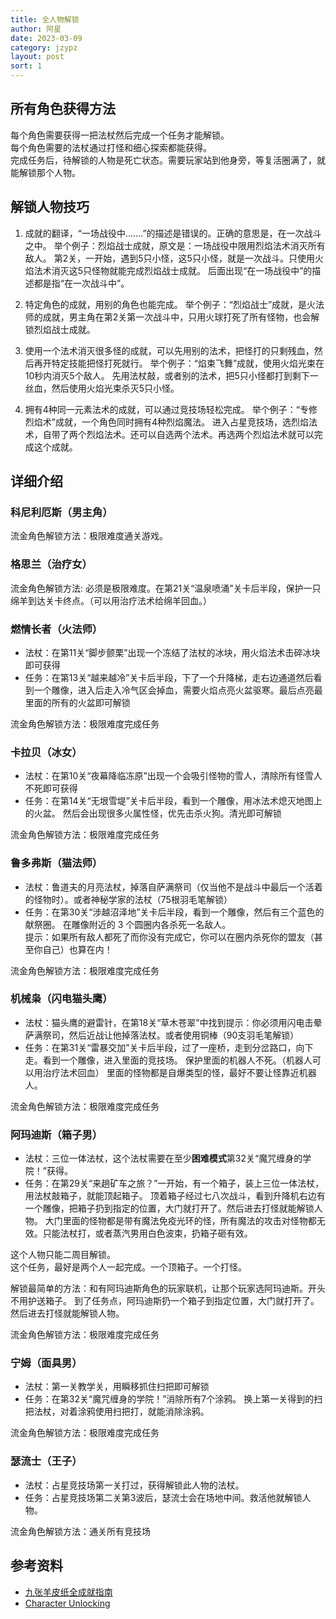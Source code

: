 ```yaml
---
title: 全人物解锁
author: 阿星
date: 2023-03-09
category: jzypz
layout: post
sort: 1
---
```


## 所有角色获得方法
每个角色需要获得一把法杖然后完成一个任务才能解锁。  
每个角色需要的法杖通过打怪和细心探索都能获得。  
完成任务后，待解锁的人物是死亡状态。需要玩家站到他身旁，等复活圈满了，就能解锁那个人物。


## 解锁人物技巧
1. 成就的翻译，“一场战役中.......”的描述是错误的。正确的意思是，在一次战斗之中。
举个例子：烈焰战士成就，原文是：一场战役中限用烈焰法术消灭所有敌人。
第2关，一开始，遇到5只小怪，这5只小怪，就是一次战斗。只使用火焰法术消灭这5只怪物就能完成烈焰战士成就。
后面出现“在一场战役中”的描述都是指“在一次战斗中”。

2. 特定角色的成就，用别的角色也能完成。
举个例子：“烈焰战士”成就，是火法师的成就，男主角在第2关第一次战斗中，只用火球打死了所有怪物，也会解锁烈焰战士成就。

3. 使用一个法术消灭很多怪的成就，可以先用别的法术，把怪打的只剩残血，然后再开特定技能把怪打死就行。
举个例子：“焰束飞舞”成就，使用火焰光束在10秒内消灭5个敌人。
先用法杖敲，或者别的法术，把5只小怪都打到剩下一丝血，然后使用火焰光束杀灭5只小怪。

4. 拥有4种同一元素法术的成就，可以通过竞技场轻松完成。
举个例子：“专修烈焰术”成就，一个角色同时拥有4种烈焰魔法。
进入占星竞技场，选烈焰法术，自带了两个烈焰法术。还可以自选两个法术。再选两个烈焰法术就可以完成这个成就。


## 详细介绍
### 科尼利厄斯（男主角）
流金角色解锁方法：极限难度通关游戏。


### 格思兰（治疗女）
流金角色解锁方法: 必须是极限难度。在第21关“温泉喷涌”关卡后半段，保护一只绵羊到达关卡终点。（可以用治疗法术给绵羊回血。）


### 燃情长者（火法师）
- 法杖：在第11关“脚步颤栗”出现一个冻结了法杖的冰块，用火焰法术击碎冰块即可获得
- 任务：在第13关“越来越冷”关卡后半段，下了一个升降梯，走右边通道然后看到一个雕像，进入后走入冷气区会掉血，需要火焰点亮火盆驱寒。最后点亮最里面的所有的火盆即可解锁

流金角色解锁方法：极限难度完成任务


### 卡拉贝（冰女）
- 法杖：在第10关“夜幕降临冻原”出现一个会吸引怪物的雪人，清除所有怪雪人不死即可获得
- 任务：在第14关“无垠雪堤”关卡后半段，看到一个雕像，用冰法术熄灭地图上的火盆。
然后会出现很多火属性怪，优先击杀火狗。清光即可解锁

流金角色解锁方法：极限难度完成任务


### 鲁多弗斯（猫法师）
- 法杖：鲁道夫的月亮法杖，掉落自萨满祭司（仅当他不是战斗中最后一个活着的怪物时）。或者神秘学家的法杖（75根羽毛笔解锁）
- 任务：在第30关“涉越沼泽地”关卡后半段，看到一个雕像，然后有三个蓝色的献祭圈。
在雕像附近的 3 个圆圈内各杀死一名敌人。  
提示：如果所有敌人都死了而你没有完成它，你可以在圈内杀死你的盟友（甚至你自己）也算在内！

流金角色解锁方法：极限难度完成任务


### 机械枭（闪电猫头鹰）
- 法杖：猫头鹰的避雷针，在第18关“草木苍翠”中找到提示：你必须用闪电击晕萨满祭司，然后近战让他掉落法杖。或者使用铜棒（90支羽毛笔解锁）
- 任务：在第31关“雷暴交加”关卡后半段，过了一座桥，走到分岔路口，向下走。看到一个雕像，进入里面的竞技场。
保护里面的机器人不死。（机器人可以用治疗法术回血）
里面的怪物都是自爆类型的怪，最好不要让怪靠近机器人。

流金角色解锁方法：极限难度完成任务


### 阿玛迪斯（箱子男）
- 法杖：三位一体法杖，这个法杖需要在至少**困难模式**第32关“魔咒缠身的学院！”获得。
- 任务：在第29关“来趟矿车之旅？”一开始，有一个箱子，装上三位一体法杖，用法杖敲箱子，就能顶起箱子。
顶着箱子经过七八次战斗，看到升降机右边有一个雕像，把箱子扔到指定的位置，大门就打开了。然后进去打怪就能解锁人物。
大门里面的怪物都是带有魔法免疫光环的怪，所有魔法的攻击对怪物都无效。只能法杖打，或者蒸汽男用白色波束，扔箱子砸有效。  

这个人物只能二周目解锁。  
这个任务，最好是两个人一起完成。一个顶箱子。一个打怪。

解锁最简单的方法：和有阿玛迪斯角色的玩家联机，让那个玩家选阿玛迪斯。开头不用护送箱子。
到了任务点，阿玛迪斯扔一个箱子到指定位置，大门就打开了。然后进去打怪就能解锁人物。

流金角色解锁方法：极限难度完成任务


### 宁姆（面具男）
- 法杖：第一关教学关，用瞬移抓住扫把即可解锁
- 任务：在第32关“魔咒缠身的学院！”消除所有7个涂鸦。
换上第一关得到的扫把法杖，对着涂鸦使用扫把打，就能消除涂鸦。

流金角色解锁方法：极限难度完成任务


### 瑟流士（王子）
- 法杖：占星竞技场第一关打过，获得解锁此人物的法杖。
- 任务：占星竞技场第二关第3波后，瑟流士会在场地中间。救活他就解锁人物。

流金角色解锁方法：通关所有竞技场


## 参考资料
- [九张羊皮纸全成就指南](https://steamcommunity.com/sharedfiles/filedetails/?id=1992724674)
- [Character Unlocking](https://steamcommunity.com/sharedfiles/filedetails/?id=1225603192)